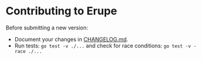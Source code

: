 # Contributing to Erupe

Before submitting a new version:

- Document your changes in [CHANGELOG.md](CHANGELOG.md).
- Run tests: `go test -v ./...` and check for race conditions: `go test -v -race ./...`
